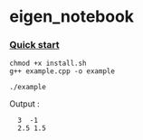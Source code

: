 # eigen_notebook

### [Quick start](http://eigen.tuxfamily.org/dox/GettingStarted.html)


```
chmod +x install.sh
g++ example.cpp -o example
```

```
./example
```

Output :

```
  3  -1
  2.5 1.5
```
